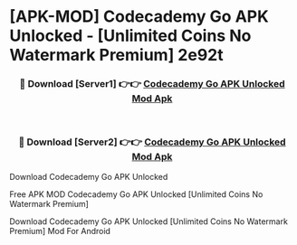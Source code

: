 # [APK-MOD] Codecademy Go APK Unlocked - [Unlimited Coins No Watermark Premium] 2e92t



<div align="center">
<h3>🔴 Download [Server1] 👉👉 <a href="https://momento.my/?title=Codecademy_Go_APK_Unlocked">Codecademy Go APK Unlocked Mod Apk</a></h3><br>

<h3>🔴 Download [Server2] 👉👉 <a href="https://momento.my/?title=Codecademy_Go_APK_Unlocked">Codecademy Go APK Unlocked Mod Apk</a></h3>
</div>



Download Codecademy Go APK Unlocked 

Free APK MOD Codecademy Go APK Unlocked [Unlimited Coins No Watermark Premium]

Download Codecademy Go APK Unlocked [Unlimited Coins No Watermark Premium] Mod For Android
